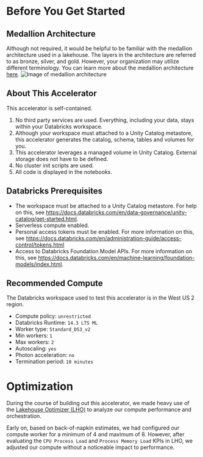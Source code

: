 # Before You Get Started
## Medallion Architecture
Although not required, it would be helpful to be familiar with the medallion architecture used in a lakehouse. The layers in the architecture are referred to as bronze, silver, and gold. However, your organization may utilize different terminology. You can learn more about the medallion architecture [here](https://www.databricks.com/glossary/medallion-architecture).
![Image of medallion architecture](https://cms.databricks.com/sites/default/files/inline-images/building-data-pipelines-with-delta-lake-120823.png)

## About This Accelerator
This accelerator is self-contained. 
1. No third party services are used. Everything, including your data, stays within your Databricks workspace.
2. Although your workspace must attached to a Unity Catalog metastore, this accelerator generates the catalog, schema, tables and volumes for you.
2. This accelerator leverages a managed volume in Unity Catalog. External storage does not have to be defined.
3. No cluster init scripts are used.
4. All code is displayed in the notebooks.

## Databricks Prerequisites
- The workspace must be attached to a Unity Catalog metastore. For help on this, see https://docs.databricks.com/en/data-governance/unity-catalog/get-started.html.
- Serverless compute enabled.
- Personal access tokens must be enabled. For more information on this, see https://docs.databricks.com/en/administration-guide/access-control/tokens.html
- Access to Databricks Foundation Model APIs. For more information on this, see https://docs.databricks.com/en/machine-learning/foundation-models/index.html.

## Recommended Compute
The Databricks workspace used to test this accelerator is in the West US 2 region. 
- Compute policy: `unrestricted`
- Databricks Runtime: `14.3 LTS ML`
- Worker type: `Standard_DS3_v2`
- Min workers: `1`
- Max workers: `2`
- Autoscaling: `yes`
- Photon acceleration: `no`
- Termination period: `10 minutes`

# Optimization
During the course of building out this accelerator, we made heavy use of the [Lakehouse Optimizer (LHO)](https://azuremarketplace.microsoft.com/en/marketplace/apps/blueprint-consulting-services-llc.lakehouse-monitor?tab=overview) to analyze our compute performance and orchestration. 

Early on, based on back-of-napkin estimates, we had configured our compute worker for a minimum of 4 and maximum of 8. However, after evaluating the `CPU Process Load` and `Process Memory Load` KPIs in LHO, we adjusted our compute without a noticeable impact to performance.
